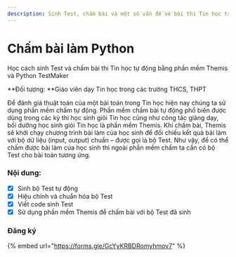 ```yaml
---
description: Sinh Test, chấm bài và một số vấn đề về bài thi Tin học trong dạy học
---
```


# Chấm bài làm Python

Học cách sinh Test và chấm bài thi Tin học tự động bằng phần mềm Themis và Python TestMaker&#x20;

**Đối tượng: **Giáo viên dạy Tin học trong các trường THCS, THPT

Để đánh giá thuật toán của một bài toán trong Tin học hiện nay chúng ta sử dụng phần mềm chấm tự động. Phần mềm chấm bài tự động phổ biến được dùng trong các kỳ thi học sinh giỏi Tin học cũng như công tác giảng dạy, bồi dưỡng học sinh giỏi Tin học là phần mềm Themis. Khi chấm bài, Themis sẽ khởi chạy chương trình bài làm của học sinh để đối chiếu kết quả bài làm với bộ dữ liệu (input, output) chuẩn – được gọi là bộ Test. Như vậy, để có thể chấm được bài làm của học sinh thì ngoài phần mềm chấm ta cần có bộ Test cho bài toán tương ứng.

### Nội dung:

* [x] Sinh bộ Test tự động
* [x] Hiệu chỉnh và chuẩn hóa bộ Test
* [x] Viết code sinh Test
* [x] Sử dụng phần mềm Themis để chấm bài với bộ Test đã sinh

### Đăng ký

{% embed url="https://forms.gle/GcYyKRBDRomyhmov7" %}
